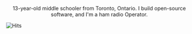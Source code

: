 
<p align="center">13-year-old middle schooler from Toronto, Ontario. I build open-source software, and I'm a ham radio Operator.<samp></samp></p>


![Hits](https://hits.link/hits?url=https://github.com/notandrewdev)
